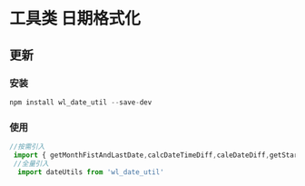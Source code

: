 # 工具类 日期格式化

## 更新

### 安装 
```js
npm install wl_date_util --save-dev

```

### 使用  
```js
//按需引入
 import { getMonthFistAndLastDate,calcDateTimeDiff,caleDateDiff,getStartAndEndTime,getMonthBeforeOrAfterDate,dateFormat,getWeekDay} from 'wl_date_util'
 //全量引入
  import dateUtils from 'wl_date_util'
```